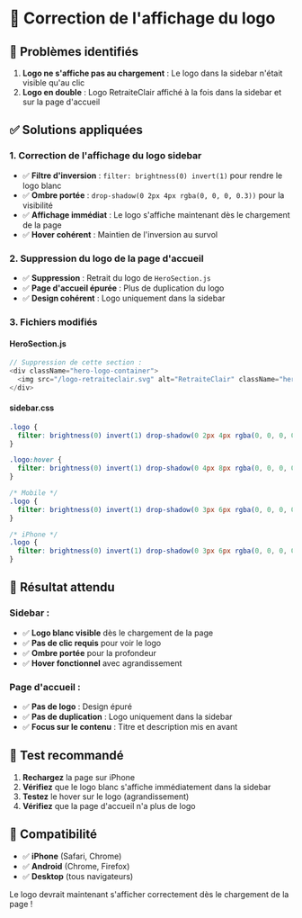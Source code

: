 # 🔧 Correction de l'affichage du logo

## 🚨 Problèmes identifiés
1. **Logo ne s'affiche pas au chargement** : Le logo dans la sidebar n'était visible qu'au clic
2. **Logo en double** : Logo RetraiteClair affiché à la fois dans la sidebar et sur la page d'accueil

## ✅ Solutions appliquées

### 1. **Correction de l'affichage du logo sidebar**
- ✅ **Filtre d'inversion** : `filter: brightness(0) invert(1)` pour rendre le logo blanc
- ✅ **Ombre portée** : `drop-shadow(0 2px 4px rgba(0, 0, 0, 0.3))` pour la visibilité
- ✅ **Affichage immédiat** : Le logo s'affiche maintenant dès le chargement de la page
- ✅ **Hover cohérent** : Maintien de l'inversion au survol

### 2. **Suppression du logo de la page d'accueil**
- ✅ **Suppression** : Retrait du logo de `HeroSection.js`
- ✅ **Page d'accueil épurée** : Plus de duplication du logo
- ✅ **Design cohérent** : Logo uniquement dans la sidebar

### 3. **Fichiers modifiés**

#### **HeroSection.js**
```javascript
// Suppression de cette section :
<div className="hero-logo-container">
  <img src="/logo-retraiteclair.svg" alt="RetraiteClair" className="hero-logo" />
</div>
```

#### **sidebar.css**
```css
.logo {
  filter: brightness(0) invert(1) drop-shadow(0 2px 4px rgba(0, 0, 0, 0.3));
}

.logo:hover {
  filter: brightness(0) invert(1) drop-shadow(0 4px 8px rgba(0, 0, 0, 0.4));
}

/* Mobile */
.logo {
  filter: brightness(0) invert(1) drop-shadow(0 3px 6px rgba(0, 0, 0, 0.4));
}

/* iPhone */
.logo {
  filter: brightness(0) invert(1) drop-shadow(0 3px 6px rgba(0, 0, 0, 0.5));
}
```

## 🎯 **Résultat attendu**

### **Sidebar :**
- ✅ **Logo blanc visible** dès le chargement de la page
- ✅ **Pas de clic requis** pour voir le logo
- ✅ **Ombre portée** pour la profondeur
- ✅ **Hover fonctionnel** avec agrandissement

### **Page d'accueil :**
- ✅ **Pas de logo** : Design épuré
- ✅ **Pas de duplication** : Logo uniquement dans la sidebar
- ✅ **Focus sur le contenu** : Titre et description mis en avant

## 🚀 **Test recommandé**

1. **Rechargez** la page sur iPhone
2. **Vérifiez** que le logo blanc s'affiche immédiatement dans la sidebar
3. **Testez** le hover sur le logo (agrandissement)
4. **Vérifiez** que la page d'accueil n'a plus de logo

## 📱 **Compatibilité**

- ✅ **iPhone** (Safari, Chrome)
- ✅ **Android** (Chrome, Firefox)
- ✅ **Desktop** (tous navigateurs)

Le logo devrait maintenant s'afficher correctement dès le chargement de la page !




